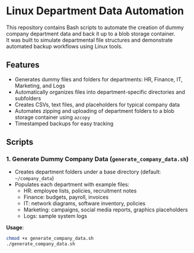 # Linux Department Data Automation

This repository contains Bash scripts to automate the creation of dummy company department data and back it up to a blob storage container.  
It was built to simulate departmental file structures and demonstrate automated backup workflows using Linux tools.

## Features
- Generates dummy files and folders for departments: HR, Finance, IT, Marketing, and Logs  
- Automatically organizes files into department-specific directories and subfolders  
- Creates CSVs, text files, and placeholders for typical company data  
- Automates zipping and uploading of department folders to a blob storage container using `azcopy`  
- Timestamped backups for easy tracking

## Scripts

### 1. Generate Dummy Company Data (`generate_company_data.sh`)
- Creates department folders under a base directory (default: `~/company_data`)  
- Populates each department with example files:
  - HR: employee lists, policies, recruitment notes  
  - Finance: budgets, payroll, invoices  
  - IT: network diagrams, software inventory, policies  
  - Marketing: campaigns, social media reports, graphics placeholders  
  - Logs: sample system logs  

**Usage**:
```bash
chmod +x generate_company_data.sh
./generate_company_data.sh
